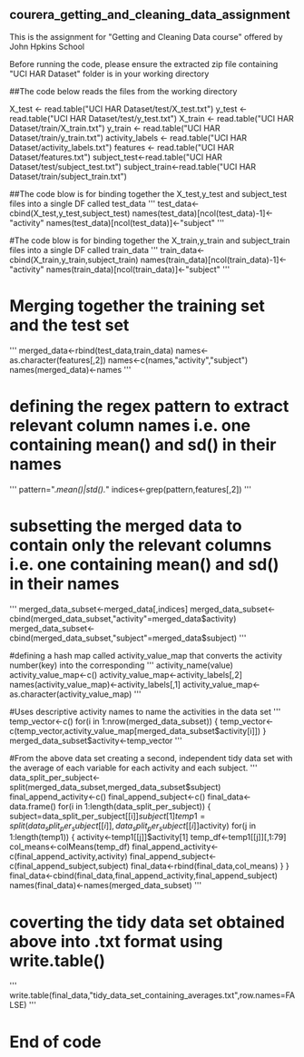 ## courera_getting_and_cleaning_data_assignment
This is the assignment for "Getting and Cleaning Data course" offered by John Hpkins School

Before running the code, please ensure the extracted zip file containing "UCI HAR Dataset" folder is in your working directory

##The code below reads the files from the working directory

X_test <- read.table("UCI HAR Dataset/test/X_test.txt")
y_test <- read.table("UCI HAR Dataset/test/y_test.txt")
X_train <- read.table("UCI HAR Dataset/train/X_train.txt")
y_train <- read.table("UCI HAR Dataset/train/y_train.txt")
activity_labels <- read.table("UCI HAR Dataset/activity_labels.txt")
features <- read.table("UCI HAR Dataset/features.txt")
subject_test<-read.table("UCI HAR Dataset/test/subject_test.txt")
subject_train<-read.table("UCI HAR Dataset/train/subject_train.txt")



##The code blow is for binding together the X_test,y_test and subject_test files into a single DF called test_data
'''
test_data<-cbind(X_test,y_test,subject_test)
names(test_data)[ncol(test_data)-1]<-"activity"
names(test_data)[ncol(test_data)]<-"subject"
'''

#The code blow is for binding together the X_train,y_train and subject_train files into a single DF called train_data
'''
train_data<-cbind(X_train,y_train,subject_train)
names(train_data)[ncol(train_data)-1]<-"activity"
names(train_data)[ncol(train_data)]<-"subject"
'''

# Merging together the training set and the test set
'''
merged_data<-rbind(test_data,train_data)
names<-as.character(features[,2])
names<-c(names,"activity","subject")
names(merged_data)<-names
'''

# defining the regex pattern to extract relevant column names  i.e. one containing mean() and sd() in their names
'''
pattern=".*mean()|std().*"
indices<-grep(pattern,features[,2])
'''

# subsetting the merged data to contain only the relevant columns i.e. one containing mean() and sd() in their names
'''
merged_data_subset<-merged_data[,indices]
merged_data_subset<-cbind(merged_data_subset,"activity"=merged_data$activity)
merged_data_subset<-cbind(merged_data_subset,"subject"=merged_data$subject)
'''


#defining a hash map called activity_value_map that converts the activity number(key) into the corresponding
'''
activity_name(value)
activity_value_map<-c()
activity_value_map<-activity_labels[,2]
names(activity_value_map)<-activity_labels[,1]
activity_value_map<-as.character(activity_value_map)
'''

#Uses descriptive activity names to name the activities in the data set
'''
temp_vector<-c()
for(i in 1:nrow(merged_data_subset))
{
        temp_vector<-c(temp_vector,activity_value_map[merged_data_subset$activity[i]])
}
merged_data_subset$activity<-temp_vector
'''


#From the above data set creating a second, independent tidy data set with the average of each variable for each activity and each subject.
'''
data_split_per_subject<-split(merged_data_subset,merged_data_subset$subject)
final_append_activity<-c()
final_append_subject<-c()
final_data<-data.frame()
for(i in 1:length(data_split_per_subject))
{
        subject=data_split_per_subject[[i]]$subject[1]
        temp1=split(data_split_per_subject[[i]],data_split_per_subject[[i]]$activity)
        for(j in 1:length(temp1))
        {
                activity<-temp1[[j]]$activity[1]
                temp_df<-temp1[[j]][,1:79]
                col_means<-colMeans(temp_df)
                final_append_activity<-c(final_append_activity,activity)
                final_append_subject<-c(final_append_subject,subject)
                final_data<-rbind(final_data,col_means)
        }
}
final_data<-cbind(final_data,final_append_activity,final_append_subject)
names(final_data)<-names(merged_data_subset)
'''

# coverting the tidy data set obtained above into .txt format using write.table()
'''
write.table(final_data,"tidy_data_set_containing_averages.txt",row.names=FALSE)
'''

# End of code 
